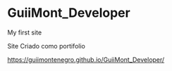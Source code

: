 # GuiiMont_Developer
My first site

Site Criado como portifolio 

https://guiimontenegro.github.io/GuiiMont_Developer/
